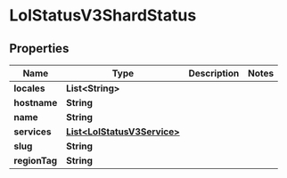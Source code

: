 

# LolStatusV3ShardStatus


## Properties

| Name | Type | Description | Notes |
|------------ | ------------- | ------------- | -------------|
|**locales** | **List&lt;String&gt;** |  |  |
|**hostname** | **String** |  |  |
|**name** | **String** |  |  |
|**services** | [**List&lt;LolStatusV3Service&gt;**](LolStatusV3Service.md) |  |  |
|**slug** | **String** |  |  |
|**regionTag** | **String** |  |  |



